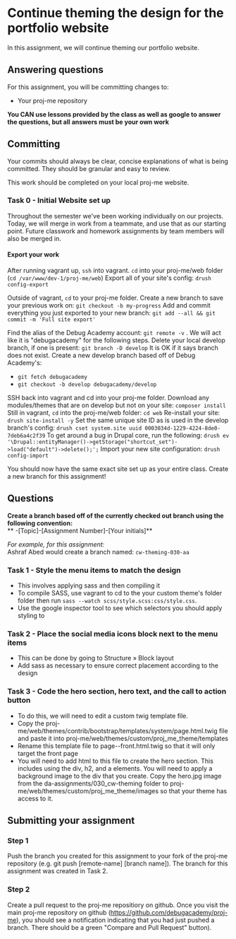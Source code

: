# Continue theming the design for the portfolio website
In this assignment, we will continue theming our portfolio website.

## Answering questions
For this assignment, you will be committing changes to:
- Your proj-me repository

**You CAN use lessons provided by the class as well as google to answer the questions, but all answers must be your own work**  

## Committing
Your commits should always be clear, concise explanations of what is being committed. They should be granular and easy to review.

This work should be completed on your local proj-me website.  

### Task 0 - Initial Website set up
Throughout the semester we've been working individually on our projects. Today, we will merge in work from a teammate, and use that as our starting point. Future classwork and homework assignments by team members will also be merged in.

#### Export your work
After running vagrant up, `ssh` into vagrant.
`cd` into your proj-me/web folder (`cd /var/www/dev-1/proj-me/web`)
Export all of your site's config: `drush config-export`

Outside of vagrant, `cd` to your proj-me folder.
Create a new branch to save your previous work on: `git checkout -b my-progress`
Add and commit everything you just exported to your new branch: `git add --all && git commit -m 'Full site export'`

Find the alias of the Debug Academy account: `git remote -v` . We will act like it is "debugacademy" for the following steps.
Delete your local develop branch, if one is present: `git branch -D develop` It is OK if it says branch does not exist.
Create a new develop branch based off of Debug Academy's:
- `git fetch debugacademy`  
- `git checkout -b develop debugacademy/develop`  

SSH back into vagrant and cd into your proj-me folder.
Download any modules/themes that are on develop but not on your site: `composer install`
Still in vagrant, `cd` into the proj-me/web folder: `cd web`
Re-install your site: `drush site-install -y`
Set the same unique site ID as is used in the develop branch's config:
`drush cset system.site uuid 0003034d-1229-4224-8de0-7deb6a4c2f39`
To get around a bug in Drupal core, run the following:
`drush ev '\Drupal::entityManager()->getStorage("shortcut_set")->load("default")->delete();';`
Import your new site configuration: `drush config-import`

You should now have the same exact site set up as your entire class. Create a new branch for this assignment!

## Questions
**Create a branch based off of the currently checked out branch using the following convention:**  
** -[Topic]-[Assignment Number]-[Your initials]**

*For example, for this assignment:*  
Ashraf Abed would create a branch named: ```cw-theming-030-aa```  


### Task 1 - Style the menu items to match the design
- This involves applying sass and then compiling it
- To compile SASS, use vagrant to cd to the your custom theme's folder folder then run ```sass --watch scss/style.scss:css/style.css```.
- Use the google inspector tool to see which selectors you should apply styling to

### Task 2 - Place the social media icons block next to the menu items
- This can be done by going to Structure » Block layout
- Add sass as necessary to ensure correct placement according to the design

### Task 3 - Code the hero section, hero text, and the call to action button
- To do this, we will need to edit a custom twig template file.
- Copy the proj-me/web/themes/contrib/bootstrap/templates/system/page.html.twig file and paste it into proj-me/web/themes/custom/proj_me_theme/templates
- Rename this template file to page--front.html.twig so that it will only target the front page
- You will need to add html to this file to create the hero section. This includes using the div, h2, and a elements. You will need to apply a background image to the div that you create. Copy the hero.jpg image from the da-assignments/030_cw-theming folder to proj-me/web/themes/custom/proj_me_theme/images so that your theme has access to it.

## Submitting your assignment

### Step 1
Push the branch you created for this assignment to your fork of the proj-me repository (e.g. git push [remote-name] [branch name]). The branch for this assignment was created in Task 2.

### Step 2
Create a pull request to the proj-me repositiory on github. Once you visit the main proj-me repository on github (https://github.com/debugacademy/proj-me), you should see a notification indicating that you had just pushed a branch. There should be a green "Compare and Pull Request" button).
